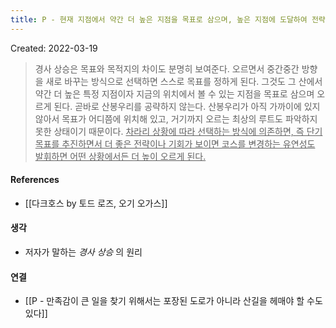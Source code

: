 ```yaml
---
title: P - 현재 지점에서 약간 더 높은 지점을 목표로 삼으며, 높은 지점에 도달하여 전략이나 목표를 수정하여 다시 조금 더 높은 지점을 향한다 
---
```


Created: 2022-03-19

>경사 상승은 목표와 목적지의 차이도 분명히 보여준다. 오르면서 중간중간 방향을 새로 바꾸는 방식으로 선택하면 스스로 목표를 정하게 된다. 그것도 그 산에서 약간 더 높은 특정 지점이자 지금의 위치에서 볼 수 있는 지점을 목표로 삼으며 오르게 된다. 곧바로 산봉우리를 공략하지 않는다. 산봉우리가 아직 가까이에 있지 않아서 목표가 어디쯤에 위치해 있고, 거기까지 오르는 최상의 루트도 파악하지 못한 상태이기 때문이다. <u>차라리 상황에 따라 선택하는 방식에 의존하면, 즉 단기 목표를 추진하면서 더 좋은 전략이나 기회가 보이면 코스를 변경하는 유연성도 발휘하면 어떤 상황에서든 더 높이 오르게 된다.</u>

#### References
- [[다크호스 by 토드 로즈, 오기 오가스]]

#### 생각
- 저자가 말하는 _경사 상승_ 의 원리

#### 연결
- [[P -  만족감이 큰 일을 찾기 위해서는 포장된 도로가 아니라 산길을 헤매야 할 수도 있다]]